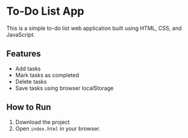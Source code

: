 # To-Do List App

This is a simple to-do list web application built using HTML, CSS, and JavaScript.

## Features
- Add tasks
- Mark tasks as completed
- Delete tasks
- Save tasks using browser localStorage

## How to Run
1. Download the project
2. Open `index.html` in your browser.
